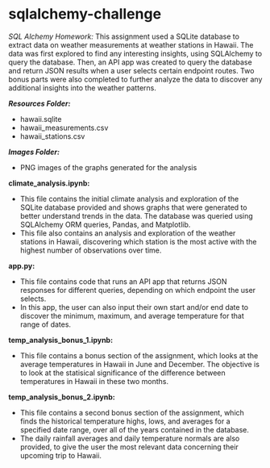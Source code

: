 # sqlalchemy-challenge
*SQL Alchemy Homework:* This assignment used a SQLite database to extract data on weather measurements at weather stations in Hawaii. The data was first explored to find any interesting insights, using SQLAlchemy to query the database. Then, an API app was created to query the database and return JSON results when a user selects certain endpoint routes. Two bonus parts were also completed to further analyze the data to discover any additional insights into the weather patterns.

***Resources Folder:***
- hawaii.sqlite
- hawaii_measurements.csv
- hawaii_stations.csv

***Images Folder:***
- PNG images of the graphs generated for the analysis

**climate_analysis.ipynb:**
- This file contains the initial climate analysis and exploration of the SQLite database provided and shows graphs that were generated to better understand trends in the data. The database was queried using SQLAlchemy ORM queries, Pandas, and Matplotlib.
- This file also contains an analysis and exploration of the weather stations in Hawaii, discovering which station is the most active with the highest number of observations over time.

**app.py:**
- This file contains code that runs an API app that returns JSON responses for different queries, depending on which endpoint the user selects.
- In this app, the user can also input their own start and/or end date to discover the minimum, maximum, and average temperature for that range of dates.

**temp_analysis_bonus_1.ipynb:**
- This file contains a bonus section of the assignment, which looks at the average temperatures in Hawaii in June and December. The objective is to look at the statisical significance of the difference between temperatures in Hawaii in these two months.

**temp_analysis_bonus_2.ipynb:**
- This file contains a second bonus section of the assignment, which finds the historical temperature highs, lows, and averages for a specified date range, over all of the years contained in the database.
- The daily rainfall averages and daily temperature normals are also provided, to give the user the most relevant data concerning their upcoming trip to Hawaii.

